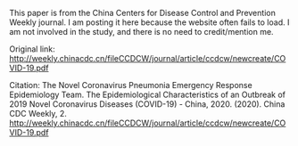 This paper is from the China Centers for Disease Control and Prevention Weekly journal. I am posting it here because the website often fails to load. I am not involved in the study, and there is no need to credit/mention me.

Original link: http://weekly.chinacdc.cn/fileCCDCW/journal/article/ccdcw/newcreate/COVID-19.pdf

Citation: The Novel Coronavirus Pneumonia Emergency Response Epidemiology Team. The Epidemiological Characteristics of an Outbreak of 2019 Novel Coronavirus Diseases (COVID-19) - China, 2020. (2020). China CDC Weekly, 2. http://weekly.chinacdc.cn/fileCCDCW/journal/article/ccdcw/newcreate/COVID-19.pdf
